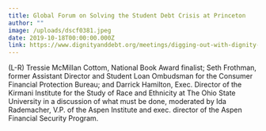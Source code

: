 ```yaml
---
title: Global Forum on Solving the Student Debt Crisis at Princeton
author: ""
image: /uploads/dscf0381.jpeg
date: 2019-10-18T00:00:00.000Z
link: https://www.dignityanddebt.org/meetings/digging-out-with-dignity-solving-the-student-loan-crisis-and-honoring-meaning-at-the-margins/
---
```

(L-R) Tressie McMillan Cottom, National Book Award finalist; Seth Frothman, former Assistant Director and Student Loan Ombudsman for the Consumer Financial Protection Bureau; and Darrick Hamilton, Exec. Director of the Kirmani Institute for the Study of Race and Ethnicity at The Ohio State University in a  discussion of what must be done, moderated by Ida Rademacher, V.P. of the Aspen Institute and exec. director of the Aspen Financial Security Program.